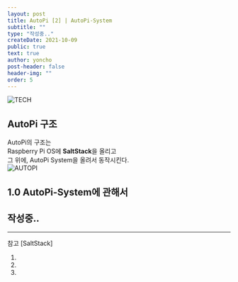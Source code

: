 ```yaml
---
layout: post
title: AutoPi [2] | AutoPi-System
subtitle: ""
type: "작성중.."
createDate: 2021-10-09
public: true
text: true
author: yoncho
post-header: false
header-img: ""
order: 5
---
```


![TECH](https://user-images.githubusercontent.com/44021629/136679844-86de74a6-106c-4914-85d5-551815655837.PNG)  

## AutoPi 구조
AutoPi의 구조는  
Raspberry Pi OS에 **SaltStack**을 올리고  
그 위에, AutoPi System을 올려서 동작시킨다.  
![AUTOPI](https://user-images.githubusercontent.com/44021629/136700789-2eeb7a6b-b4b3-4435-9494-bf4616a277a1.PNG)  

## 1.0 AutoPi-System에 관해서

## 작성중..

<hr>  
참고   
[SaltStack]  

1.     
  
2.   

3. 

